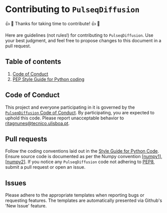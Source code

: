 # Contributing to `PulseqDiffusion`
:thumbsup: :tada: Thanks for taking time to contribute! :thumbsup: :tada:

Here are guidelines (not rules!) for contributing to `PulseqDiffusion`. Use your best judgment, and feel free to propose
changes to this document in a pull request.

## Table of contents
1. [Code of Conduct](#code-of-conduct)
2. [PEP Style Guide for Python coding](#style-guide-for-python-code)

## Code of Conduct
This project and everyone participating in it is governed by the
[`PulseqDiffusion` Code of Conduct][code_of_conduct].
By participating, you are expected to uphold this code. Please report unacceptable behavior to
[ritagnunes@tecnico.ulisboa.pt][email].

## Pull requests
Follow the coding conventions laid out in the [Style Guide for Python Code](style_guide). Ensure source code is
documented as per the Numpy convention [[numpy1]], [[numpy2]]. If you notice any `PulseqDiffusion` code not adhering to
[PEP8](style-guide), submit a pull request or open an issue.

## Issues
Please adhere to the appropriate templates when reporting bugs or requesting features. The templates are automatically
presented via Github's 'New Issue' feature.

[email]: mailto:ritagnunes@tecnico.ulisboa.pt
[code_of_conduct]: https://github.com/ritagnunes/PulseqDiffusion/blob/master/CODE_OF_CONDUCT.md
[style_guide]: https://www.python.org/dev/peps/pep-0008/
[numpy1]: https://numpydoc.readthedocs.io/en/latest/format.html
[numpy2]: https://sphinxcontrib-napoleon.readthedocs.io/en/latest/example_numpy.html
